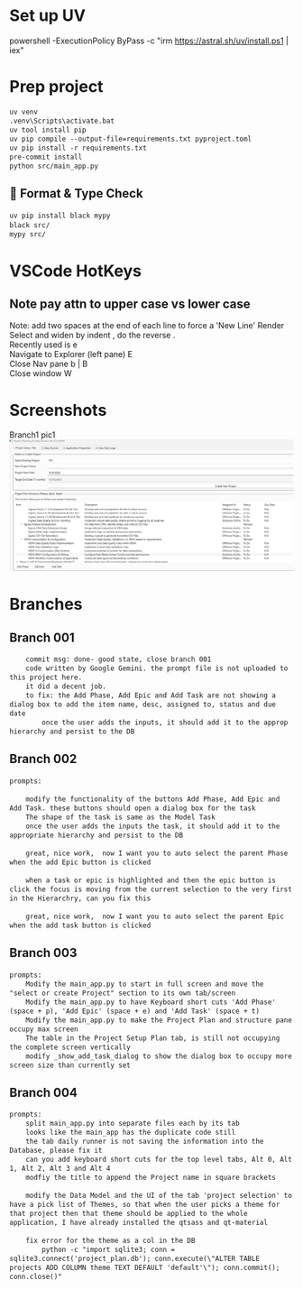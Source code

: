 # Set up UV
powershell -ExecutionPolicy ByPass -c "irm https://astral.sh/uv/install.ps1 | iex"

# Prep project
```Command
uv venv
.venv\Scripts\activate.bat
uv tool install pip
uv pip compile --output-file=requirements.txt pyproject.toml
uv pip install -r requirements.txt
pre-commit install
python src/main_app.py
```


## 🧹 Format & Type Check

```bash
uv pip install black mypy
black src/
mypy src/
```


# VSCode HotKeys
## Note pay attn to upper case vs lower case
Note: add two spaces at the end of each line to force a 'New Line' Render
Select and widen by indent <alt><shft><right arrow>,  do the reverse <left arrow>.  
Recently used is <ctrl> e  
Navigate to Explorer (left pane) <ctrl> E  
Close Nav pane <ctrl> b  | <ctrl> B  
Close window <ctrl> W  

# Screenshots

Branch1  pic1 ![Inital home page](readme-res/pics/ini-home-pg.png)  

# Branches

## Branch 001
```text
    commit msg: done- good state, close branch 001
    code written by Google Gemini. the prompt file is not uploaded to this project here.
    it did a decent job.
    to fix: the Add Phase, Add Epic and Add Task are not showing a dialog box to add the item name, desc, assigned to, status and due date
        once the user adds the inputs, it should add it to the approp hierarchy and persist to the DB
```

## Branch 002
```text
prompts: 
        
    modify the functionality of the buttons Add Phase, Add Epic and Add Task. these buttons should open a dialog box for the task
    The shape of the task is same as the Model Task
    once the user adds the inputs the task, it should add it to the appropriate hierarchy and persist to the DB

    great, nice work,  now I want you to auto select the parent Phase when the add Epic button is clicked
    
    when a task or epic is highlighted and then the epic button is click the focus is moving from the current selection to the very first in the Hierarchry, can you fix this

    great, nice work,  now I want you to auto select the parent Epic when the add task button is clicked

```


## Branch 003
```text
prompts: 
    Modify the main_app.py to start in full screen and move the "select or create Project" section to its own tab/screen   
    Modify the main_app.py to have Keyboard short cuts 'Add Phase' (space + p), 'Add Epic' (space + e) and 'Add Task' (space + t)
    Modify the main_app.py to make the Project Plan and structure pane occupy max screen 
    The table in the Project Setup Plan tab, is still not occupying the complete screen vertically
    modify _show_add_task_dialog to show the dialog box to occupy more screen size than currently set
```


## Branch 004
```text
prompts: 
    split main_app.py into separate files each by its tab
    looks like the main_app has the duplicate code still
    the tab daily runner is not saving the information into the Database, please fix it
    can you add keyboard short cuts for the top level tabs, Alt 0, Alt 1, Alt 2, Alt 3 and Alt 4
    modfiy the title to append the Project name in square brackets
    
    modify the Data Model and the UI of the tab 'project selection' to have a pick list of Themes, so that when the user picks a theme for that project then that theme should be applied to the whole application, I have already installed the qtsass and qt-material

    fix error for the theme as a col in the DB
        python -c "import sqlite3; conn = sqlite3.connect('project_plan.db'); conn.execute(\"ALTER TABLE projects ADD COLUMN theme TEXT DEFAULT 'default'\"); conn.commit(); conn.close()"

```
